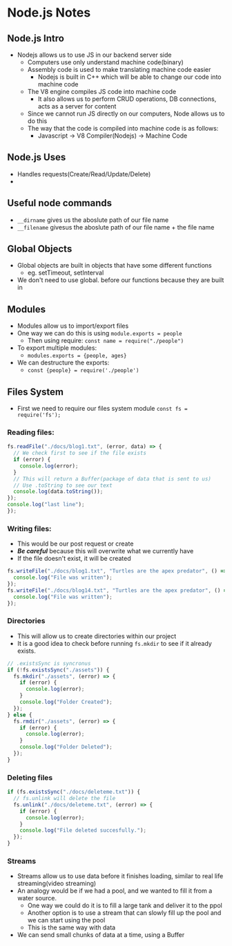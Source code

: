 # Node.js Notes

## Node.js Intro

- Nodejs allows us to use JS in our backend server side
  - Computers use only understand machine code(binary)
  - Assembly code is used to make translating machine code easier
    - Nodejs is built in C++ which will be able to change our code into machine code
  - The V8 engine compiles JS code into machine code
    - It also allows us to perform CRUD operations, DB connections, acts as a server for content
  - Since we cannot run JS directly on our computers, Node allows us to do this
  - The way that the code is compiled into machine code is as follows:
    - Javascript -> V8 Compiler(Nodejs) -> Machine Code

## Node.js Uses

- Handles requests(Create/Read/Update/Delete)
-

## Useful node commands

- `__dirname` gives us the aboslute path of our file name
- `__filename` givesus the aboslute path of our file name + the file name

## Global Objects

- Global objects are built in objects that have some different functions
  - eg. setTimeout, setInterval
- We don't need to use global. before our functions because they are built in

## Modules

- Modules allow us to import/export files
- One way we can do this is using `module.exports = people`
  - Then using require: `const name = require("./people")`
- To export multiple modules:
  - `modules.exports = {people, ages}`
- We can destructure the exports:
  - `const {people} = require('./people')`

## Files System

- First we need to require our files system module
  `const fs = require('fs');`

### Reading files:

```js
fs.readFile("./docs/blog1.txt", (error, data) => {
  // We check first to see if the file exists
  if (error) {
    console.log(error);
  }
  // This will return a Buffer(package of data that is sent to us)
  // Use .toString to see our text
  console.log(data.toString());
});
console.log("last line");
});
```

### Writing files:

- This would be our post request or create
- **_Be careful_** because this will overwrite what we currently have
- If the file doesn't exist, it will be created

```js
fs.writeFile("./docs/blog1.txt", "Turtles are the apex predator", () => {
  console.log("File was written");
});
fs.writeFile("./docs/blog14.txt", "Turtles are the apex predator", () => {
  console.log("File was written");
});
```

### Directories

- This will allow us to create directories within our project
- It is a good idea to check before running `fs.mkdir` to see if it already exists.

```js
// .existsSync is syncronus
if (!fs.existsSync("./assets")) {
  fs.mkdir("./assets", (error) => {
    if (error) {
      console.log(error);
    }
    console.log("Folder Created");
  });
} else {
  fs.rmdir("./assets", (error) => {
    if (error) {
      console.log(error);
    }
    console.log("Folder Deleted");
  });
}
```

### Deleting files

```js
if (fs.existsSync("./docs/deleteme.txt")) {
  // fs.unlink will delete the file
  fs.unlink("./docs/deleteme.txt", (error) => {
    if (error) {
      console.log(error);
    }
    console.log("File deleted succesfully.");
  });
}
```

### Streams

- Streams allow us to use data before it finishes loading, similar to real life streaming(video streaming)
- An analogy would be if we had a pool, and we wanted to fill it from a water source.
  - One way we could do it is to fill a large tank and deliver it to the ppol
  - Another option is to use a stream that can slowly fill up the pool and we can start using the pool
  - This is the same way with data
- We can send small chunks of data at a time, using a Buffer
